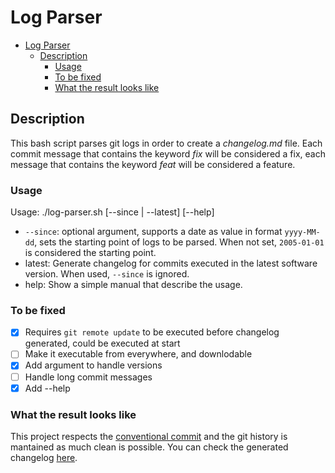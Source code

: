 # Log Parser

- [Log Parser](#log-parser)
  - [Description](#description)
    - [Usage](#usage)
    - [To be fixed](#to-be-fixed)
    - [What the result looks like](#what-the-result-looks-like)

## Description
This bash script parses git logs in order to create a _changelog.md_ file. Each commit message that contains the keyword _fix_ will be considered a fix, each message that contains the keyword _feat_ will be considered a feature.

### Usage
Usage: ./log-parser.sh [--since <date> | --latest] [--help]

- `--since`: optional argument, supports a date as value in format `yyyy-MM-dd`, sets the starting point of logs to be parsed. When not set, `2005-01-01` is considered the starting point.
- latest: Generate changelog for commits executed in the latest software version. When used, `--since` is ignored.
- help: Show a simple manual that describe the usage.

### To be fixed
- [X] Requires `git remote update` to be executed before changelog generated, could be executed at start
- [ ] Make it executable from everywhere, and downlodable
- [X] Add argument to handle versions
- [ ] Handle long commit messages
- [X] Add --help

### What the result looks like
This project respects the [conventional commit](https://www.conventionalcommits.org/en/v1.0.0/) and the git history is mantained as much clean is possible. You can check the generated changelog [here](changelogger_changelog.md).
